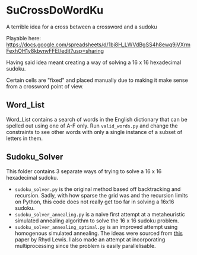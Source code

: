 # SuCrossDoWordKu
A terrible idea for a cross between a crossword and a sudoku

Playable here: https://docs.google.com/spreadsheets/d/1bi8H_LWVdBgSS4h8ewq9jVXrmFexhOH1y8kbynvFFEI/edit?usp=sharing

Having said idea meant creating a way of solving a 16 x 16 hexadecimal sudoku.

Certain cells are "fixed" and placed manually due to making it make sense from a crossword point of view.

## Word_List
Word_List contains a search of words in the English dictionary that can be spelled out using one of A-F only. Run `valid_words.py` and change the constraints to see other words with only a single instance of a subset of letters in them.

## Sudoku_Solver
This folder contains 3 separate ways of trying to solve a 16 x 16 hexadecimal sudoku.
- `sudoku_solver.py` is the original method based off backtracking and recursion. Sadly, with how sparse the grid was and the recursion limits on Python, this code does not really get too far in solving a 16x16 sudoku.
- `sudoku_solver_annealing.py` is a naive first attempt at a metaheuristic simulated annealing algorithm to solve the 16 x 16 sudoku problem. 
- `sudoku_solver_annealing_optimal.py` is an improved attempt using homogenous simulated annealing. The ideas were sourced from [this](http://rhydlewis.eu/papers/META_CAN_SOLVE_SUDOKU.pdf) paper by Rhyd Lewis. I also made an attempt at incorporating multiprocessing since the problem is easily parallelisable.
